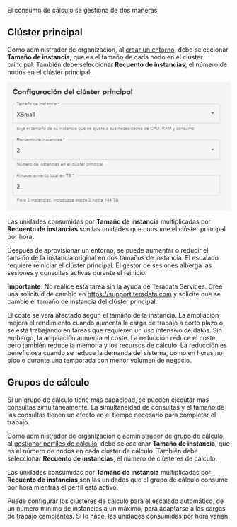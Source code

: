El consumo de cálculo se gestiona de dos maneras:

Clúster principal
-----------------

Como administrador de organización, al [crear un entorno](qiv1640281527006.md), debe seleccionar **Tamaño de instancia**, que es el tamaño de cada nodo en el clúster principal. También debe seleccionar **Recuento de instancias**, el número de nodos en el clúster principal.

![configuración del clúster principal](Images/gll1702346957371.png)

Las unidades consumidas por **Tamaño de instancia** multiplicadas por **Recuento de instancias** son las unidades que consume el clúster principal por hora.

Después de aprovisionar un entorno, se puede aumentar o reducir el tamaño de la instancia original en dos tamaños de instancia. El escalado requiere reiniciar el clúster principal. El gestor de sesiones alberga las sesiones y consultas activas durante el reinicio.

**Importante**: No realice esta tarea sin la ayuda de Teradata Services. Cree una solicitud de cambio en <https://support.teradata.com> y solicite que se cambie el tamaño de instancia del clúster principal.

El coste se verá afectado según el tamaño de la instancia. La ampliación mejora el rendimiento cuando aumenta la carga de trabajo a corto plazo o se está trabajando en tareas que requieren un uso intensivo de datos. Sin embargo, la ampliación aumenta el coste. La reducción reduce el coste, pero también reduce la memoria y los recursos de cálculo. La reducción es beneficiosa cuando se reduce la demanda del sistema, como en horas no pico o durante una temporada con menor volumen de negocio.

Grupos de cálculo
-----------------

Si un grupo de cálculo tiene más capacidad, se pueden ejecutar más consultas simultáneamente. La simultaneidad de consultas y el tamaño de las consultas tienen un efecto en el tiempo necesario para completar el trabajo.

Como administrador de organización o administrador de grupo de cálculo, al [gestionar perfiles de cálculo](dvl1640281718303.md), debe seleccionar **Tamaño de instancia**, que es el número de nodos en cada clúster de cálculo. También debe seleccionar **Recuento de instancias**, el número de clústeres de cálculo.

Las unidades consumidas por **Tamaño de instancia** multiplicadas por **Recuento de instancias** son las unidades que el grupo de cálculo consume por hora mientras el perfil está activo.

Puede configurar los clústeres de cálculo para el escalado automático, de un número mínimo de instancias a un máximo, para adaptarse a las cargas de trabajo cambiantes. Si lo hace, las unidades consumidas por hora varían.
